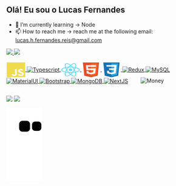 ## Olá! Eu sou o Lucas Fernandes

- 🌱 I’m currently learning -> Node
- 📫 How to reach me -> reach me at the following email: lucas.h.fernandes.reis@gmail.com

 <div>
  <a href="https://github.com/lucasfernandes20">
  <img height="180em" src="https://github-readme-stats.vercel.app/api?username=lucasfernandes20&show_icons=true&theme=dracula&include_all_commits=true&count_private=true"/>
  <img height="180em" src="https://github-readme-stats.vercel.app/api/top-langs/?username=lucasfernandes20&layout=compact&langs_count=7&theme=dracula"/>
</div>
<div style="display: inline_block"><br>
  <img align="center" alt="Js" height="40" width="50" src="https://raw.githubusercontent.com/devicons/devicon/master/icons/javascript/javascript-plain.svg">
  <img align="center" alt="Typescript" height="40" width="40" src="https://upload.wikimedia.org/wikipedia/commons/thumb/4/4c/Typescript_logo_2020.svg/1200px-Typescript_logo_2020.svg.png" />
  <img align="center" alt="React" height="40" width="50" src="https://raw.githubusercontent.com/devicons/devicon/master/icons/react/react-original.svg">
  <img align="center" alt="HTML" height="40" width="50" src="https://raw.githubusercontent.com/devicons/devicon/master/icons/html5/html5-original.svg">
  <img align="center" alt="CSS" height="40" width="50" src="https://raw.githubusercontent.com/devicons/devicon/master/icons/css3/css3-original.svg">
  <img align="center" alt="Redux" height="40" width="50" src="https://cdn.jsdelivr.net/gh/devicons/devicon/icons/redux/redux-original.svg" />
  <img align="center" alt="MySQL" height="40" width="50" src="https://cdn.jsdelivr.net/gh/devicons/devicon/icons/mysql/mysql-original.svg" />
  <img align="center" alt="MaterialUI" height="40" width="50" src="https://cdn.jsdelivr.net/gh/devicons/devicon/icons/materialui/materialui-original.svg" />
  <img align="center" alt="Bootstrap" height="40" width="50" src="https://cdn.jsdelivr.net/gh/devicons/devicon/icons/bootstrap/bootstrap-original.svg" />
  <img align="right" alt="Money" height="150" width="150"  src="https://camo.githubusercontent.com/5fca3db52c463447c36cbf864b01eac247219e56ce24dc0169a66c62ae53a481/68747470733a2f2f6d656469612e67697068792e636f6d2f6d656469612f6475334a336358797a686a3735494f6776412f67697068792e676966">
 <img align="center" alt="MongoDB" height="50" width="50" src="https://img.icons8.com/color/480/mongodb.png" />
 <img align="center" alt="NextJS" height="50" width="50" src="https://qph.fs.quoracdn.net/main-qimg-744f96b18fb3ef81b05512d78b679e25" />
</div>
  
  ##
 
<div> 
  <a href = "mailto:lucas.h.fernandes.reis@gmail.com"><img src="https://img.shields.io/badge/-Gmail-%23333?style=for-the-badge&logo=gmail&logoColor=white" target="_blank"></a>
  <a href="https://www.linkedin.com/in/lucasfernandesreis/" target="_blank"><img src="https://img.shields.io/badge/-LinkedIn-%230077B5?style=for-the-badge&logo=linkedin&logoColor=white" target="_blank"></a> 
 
  ![Snake animation](https://github.com/rafaballerini/rafaballerini/blob/output/github-contribution-grid-snake.svg)
 
</div>
